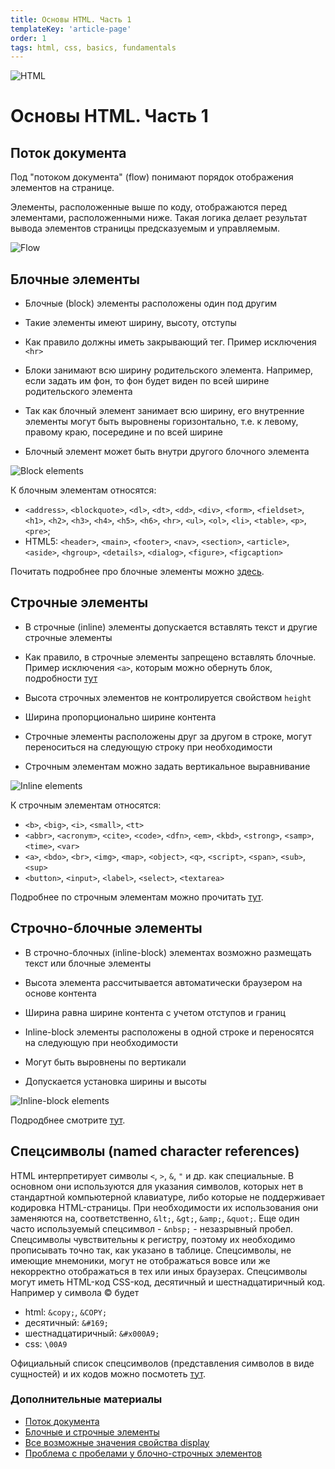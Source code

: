 ```yaml
---
title: Основы HTML. Часть 1
templateKey: 'article-page'
order: 1
tags: html, css, basics, fundamentals
---
```

![HTML](../images/HTML5_logo_small.png "HTML")

# Основы HTML. Часть 1

## Поток документа

Под "потоком документа" (flow) понимают порядок отображения элементов на странице.

Элементы, расположенные выше по коду, отображаются перед элементами, расположенными ниже. Такая логика делает результат вывода элементов страницы предсказуемым и управляемым.

![Flow](../images/potok.png "Flow")

## Блочные элементы

-   Блочные (block) элементы расположены один под другим

-   Такие элементы имеют ширину, высоту, отступы

-   Как правило должны иметь закрывающий тег. Пример исключения `<hr>`

-   Блоки занимают всю ширину родительского элемента. Например, если задать им фон, то фон будет виден по всей ширине родительского элемента

-   Так как блочный элемент занимает всю ширину, его внутренние элементы могут быть выровнены горизонтально, т.е. к левому, правому краю, посередине и по всей ширине

-   Блочный элемент может быть внутри другого блочного элемента


![Block elements](../images/div_1_.png "Block elements")

К блочным элементам относятся:
  - `<address>`, `<blockquote>`, `<dl>`, `<dt>`, `<dd>`, `<div>`, `<form>`, `<fieldset>`, `<h1>`, `<h2>`, `<h3>`, `<h4>`, `<h5>`, `<h6>`, `<hr>`, `<ul>`, `<ol>`, `<li>`, `<table>`, `<p>`, `<pre>`;
  - HTML5: `<header>`, `<main>`, `<footer>`, `<nav>`, `<section>`, `<article>`, `<aside>`, `<hgroup>`, `<details>`, `<dialog>`, `<figure>`, `<figcaption>`

Почитать подробнее про блочные элементы можно [здесь](https://developer.mozilla.org/ru/docs/Web/HTML/Block-level_elements).


## Строчные элементы

-   В строчные (inline) элементы допускается вставлять текст и другие строчные элементы

-   Как правило, в строчные элементы запрещено вставлять блочные. Пример исключения `<a>`, которым можно обернуть блок, подробности [тут](http://htmlbook.ru/blog/mozhno-li-oborachivat-ssylkoy-blok)

-   Высота строчных элементов не контролируется свойством `height`

-   Ширина пропорционально ширине контента

-   Строчные элементы расположены друг за другом в строке, могут переноситься на следующую строку при необходимости

-   Строчным элементам можно задать вертикальное выравнивание

![Inline elements](../images/block-inline1_1_.png "Inline elements")

К строчным элементам относятся: 
- `<b>`, `<big>`, `<i>`, `<small>`, `<tt>`
- `<abbr>`, `<acronym>`, `<cite>`, `<code>`, `<dfn>`, `<em>`, `<kbd>`, `<strong>`, `<samp>`, `<time>`, `<var>`
- `<a>`, `<bdo>`, `<br>`, `<img>`, `<map>`, `<object>`, `<q>`, `<script>`, `<span>`, `<sub>`, `<sup>`
- `<button>`, `<input>`, `<label>`, `<select>`, `<textarea>`

Подробнее по строчным элементам можно прочитать [тут](https://developer.mozilla.org/ru/docs/Web/HTML/%D0%A1%D1%82%D1%80%D0%BE%D1%87%D0%BD%D1%8B%D0%B5_%D0%AD%D0%BB%D0%B5%D0%BC%D0%B5%D0%BD%D1%82%D1%8B).


## Строчно-блочные элементы

-   В строчно-блочных (inline-block) элементах возможно размещать текст или блочные элементы

-   Высота элемента рассчитывается автоматически браузером на основе контента

-   Ширина равна ширине контента с учетом отступов и границ

-   Inline-block элементы расположены в одной строке и переносятся на следующую при необходимости

-   Могут быть выровнены по вертикали

-   Допускается установка ширины и высоты

![Inline-block elements](../images/httpatomoreillycomsourceoreillyimages531486_1_.png "Inline-block elements")

Подродбнее смотрите [тут](https://webref.ru/course/block-inline/inline-block).

## Спецсимволы (named character references)

HTML интерпретирует символы `<`, `>`, `&`, `"` и др. как специальные. В основном они используются для указания символов, которых нет в стандартной компьютерной клавиатуре, либо которые не поддерживает кодировка HTML-страницы. При необходимости их использования они заменяются на, соответственно, `&lt;`, `&gt;`, `&amp;`, `&quot;`. Еще один часто используемый спецсимвол - `&nbsp;` - незазрывный пробел. Спецсимволы чувствительны к регистру, поэтому их необходимо прописывать точно так, как указано в таблице. Спецсимволы, не имеющие мнемоники, могут не отображаться вовсе или же некорректно отображаться в тех или иных браузерах.
Спецсимволы могут иметь HTML-код	CSS-код, десятичный и шестнадцатиричный код. Например у символа &copy; будет
- html: `&copy;`, `&COPY;`
- десятичный: `&#169;`
- шестнадцатиричный: `&#x000A9;`
- css: `\00A9`

Официальный список спецсимволов (представления символов в виде сущностей) и их кодов можно посмотеть [тут](https://dev.w3.org/html5/html-author/charref).

### Дополнительные материалы
- [Поток документа](https://developer.mozilla.org/ru/docs/Learn/CSS/CSS_layout/%D0%9D%D0%BE%D1%80%D0%BC%D0%B0%D0%BB%D1%8C%D0%BD%D1%8B%D0%B9_%D0%BF%D0%BE%D1%82%D0%BE%D0%BA)
- [Блочные и строчные элементы](https://html5book.ru/block-inline-elements)
- [Все возможные значения свойства display](https://developer.mozilla.org/ru/docs/Web/CSS/display)
- [Проблема с пробелами у блочно-строчных элементов](https://htmlacademy.ru/blog/boost/frontend/fighting-the-space-between-inline-block-elements)
